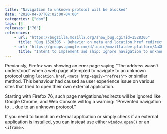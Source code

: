```yaml
---
title: "Navigation to unknown protocol will be blocked"
date: "2020-04-07T02:02:00-04:00"
categories: ["dom"]
tags: []
releases: ["76"]
references:
    - url: "https://bugzilla.mozilla.org/show_bug.cgi?id=1528305"
      title: "Bug 1528305 - Behavior on meta and location.href redirects to an unknown protocol can break pages."
    - url: "https://groups.google.com/d/topic/mozilla.dev.platform/AaXUQ_t51D4/discussion"
      title: "Intent to implement and ship: Ignore navigation to unknown protocol"
---
```

Previously, Firefox was showing an error page saying “The address wasn’t understood” when a web page attempted to navigate to an unknown protocol using `location.href`, `<meta http-equiv="refresh">` or similar method. This behaviour had caused an user experience issue on various sites that tried to open their own external application.

Starting with Firefox 76, such page navigations/redirects will be ignored like Google Chrome, and Web Console will log a warning: “Prevented navigation to ... due to an unknown protocol.”

If you need to launch an external application or simply check if an external application is installed, you can instead use either `window.open()` or an `<iframe>`.
